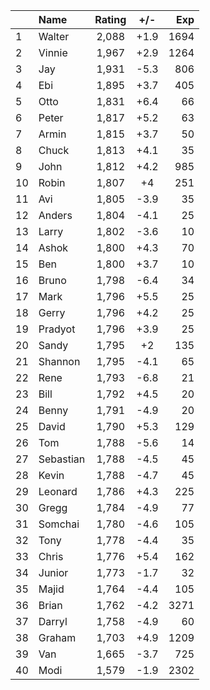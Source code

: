 | |Name|Rating|+/-|Exp|
|-|:---|:----:|:-:|--:|
|1|Walter|2,088|+1.9|1694|
|2|Vinnie|1,967|+2.9|1264|
|3|Jay|1,931|-5.3|806|
|4|Ebi|1,895|+3.7|405|
|5|Otto|1,831|+6.4|66|
|6|Peter|1,817|+5.2|63|
|7|Armin|1,815|+3.7|50|
|8|Chuck|1,813|+4.1|35|
|9|John|1,812|+4.2|985|
|10|Robin|1,807|+4|251|
|11|Avi|1,805|-3.9|35|
|12|Anders|1,804|-4.1|25|
|13|Larry|1,802|-3.6|10|
|14|Ashok|1,800|+4.3|70|
|15|Ben|1,800|+3.7|10|
|16|Bruno|1,798|-6.4|34|
|17|Mark|1,796|+5.5|25|
|18|Gerry|1,796|+4.2|25|
|19|Pradyot|1,796|+3.9|25|
|20|Sandy|1,795|+2|135|
|21|Shannon|1,795|-4.1|65|
|22|Rene|1,793|-6.8|21|
|23|Bill|1,792|+4.5|20|
|24|Benny|1,791|-4.9|20|
|25|David|1,790|+5.3|129|
|26|Tom|1,788|-5.6|14|
|27|Sebastian|1,788|-4.5|45|
|28|Kevin|1,788|-4.7|45|
|29|Leonard|1,786|+4.3|225|
|30|Gregg|1,784|-4.9|77|
|31|Somchai|1,780|-4.6|105|
|32|Tony|1,778|-4.4|35|
|33|Chris|1,776|+5.4|162|
|34|Junior|1,773|-1.7|32|
|35|Majid|1,764|-4.4|105|
|36|Brian|1,762|-4.2|3271|
|37|Darryl|1,758|-4.9|60|
|38|Graham|1,703|+4.9|1209|
|39|Van|1,665|-3.7|725|
|40|Modi|1,579|-1.9|2302|
